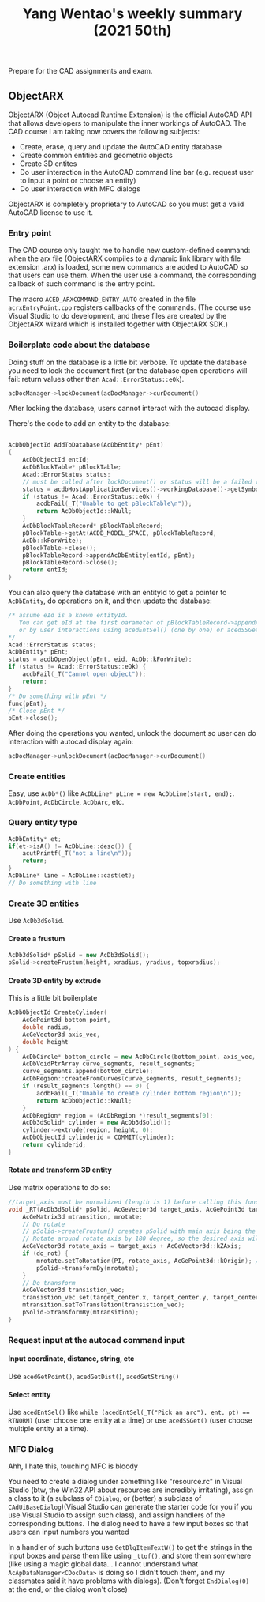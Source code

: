 ﻿---
layout: post
title: "Yang Wentao's weekly summary (2021 50th)"
last_modified_at: 2022-01-23
categories: weekly-summary
---
<!-- This Source Code Form is subject to the terms of the Mozilla Public
   - License, v. 2.0. If a copy of the MPL was not distributed with this
   - file, You can obtain one at https://mozilla.org/MPL/2.0/. -->
Prepare for the CAD assignments and exam.

## ObjectARX
ObjectARX (Object Autocad Runtime Extension) is the official AutoCAD API that allows developers to manipulate the inner workings of AutoCAD. The CAD course I am taking now covers the following subjects:
* Create, erase, query and update the AutoCAD entity database
* Create common entities and geometric objects
* Create 3D entites
* Do user interaction in the AutoCAD command line bar (e.g. request user to input a point or choose an entity)
* Do user interaction with MFC dialogs

ObjectARX is completely proprietary to AutoCAD so you must get a valid AutoCAD license to use it.

### Entry point
The CAD course only taught me to handle new custom-defined command: when the arx file (ObjectARX compiles to a dynamic link library with file extension .arx) is loaded, some new commands are added to AutoCAD so that users can use them. When the user use a command, the corresponding callback of such command is the entry point.

The macro `ACED_ARXCOMMAND_ENTRY_AUTO` created in the file `acrxEntryPoint.cpp` registers callbacks of the commands. (The course use Visual Studio to do development, and these files are created by the ObjectARX wizard which is installed together with ObjectARX SDK.)

### Boilerplate code about the database
Doing stuff on the database is a little bit verbose. To update the database you need to lock the document first (or the database open operations will fail: return values other than `Acad::ErrorStatus::eOk`). 
```cpp
acDocManager->lockDocument(acDocManager->curDocument()
```
After locking the database, users cannot interact with the autocad display. 

There's the code to add an entity to the database:

```cpp

AcDbObjectId AddToDatabase(AcDbEntity* pEnt)
{
    AcDbObjectId entId;
    AcDbBlockTable* pBlockTable;
    Acad::ErrorStatus status;
    // must be called after lockDocument() or status will be a failed value
	status = acdbHostApplicationServices()->workingDatabase()->getSymbolTable(pBlockTable, AcDb::kForWrite);
    if (status != Acad::ErrorStatus::eOk) {
        acdbFail(_T("Unable to get pBlockTable\n"));
		return AcDbObjectId::kNull;
	}
    AcDbBlockTableRecord* pBlockTableRecord;
    pBlockTable->getAt(ACDB_MODEL_SPACE, pBlockTableRecord,
    AcDb::kForWrite);
    pBlockTable->close();
    pBlockTableRecord->appendAcDbEntity(entId, pEnt);
    pBlockTableRecord->close();
    return entId;
}
```

You can also query the database with an entityId to get a pointer to `AcDbEntity`, do operations on it, and then update the database:
```cpp
/* assume eId is a known entityId.
   You can get eId at the first oarameter of pBlockTableRecord->appendAcDbEntity(), 
   or by user interactions using acedEntSel() (one by one) or acedSSGet() (multiple) to get a ads_name and then use acdbGetObjectId()
*/
Acad::ErrorStatus status;
AcDbEntity* pEnt;
status = acdbOpenObject(pEnt, eid, AcDb::kForWrite);
if (status != Acad::ErrorStatus::eOk) {
	acdbFail(_T("Cannot open object"));
	return;
}
/* Do something with pEnt */
func(pEnt);
/* Close pEnt */
pEnt->close();
```

After doing the operations you wanted, unlock the document so user can do interaction with autocad display again:
```cpp
acDocManager->unlockDocument(acDocManager->curDocument()
```

### Create entities
Easy, use `AcDb*()` like `AcDbLine* pLine = new AcDbLine(start, end);`.
`AcDbPoint`, `AcDbCircle`, `AcDbArc`, etc.

### Query entity type
```cpp
AcDbEntity* et;
if(et->isA() != AcDbLine::desc()) {
    acutPrintf(_T("not a line\n"));
    return;
}
AcDbLine* line = AcDbLine::cast(et);
// Do something with line
```

### Create 3D entities
Use `AcDb3dSolid`.

#### Create a frustum
```cpp
AcDb3dSolid* pSolid = new AcDb3dSolid();
pSolid->createFrustum(height, xradius, yradius, topxradius);
```

#### Create 3D entity by extrude
This is a little bit boilerplate
```cpp
AcDbObjectId CreateCylinder(
	AcGePoint3d bottom_point,
	double radius,
	AcGeVector3d axis_vec,
	double height
) {
	AcDbCircle* bottom_circle = new AcDbCircle(bottom_point, axis_vec, radius);
	AcDbVoidPtrArray curve_segments, result_segments;
	curve_segments.append(bottom_circle);
	AcDbRegion::createFromCurves(curve_segments, result_segments);
	if (result_segments.length() == 0) {
		acdbFail(_T("Unable to create cylinder bottom region\n"));
		return AcDbObjectId::kNull;
	}
	AcDbRegion* region = (AcDbRegion *)result_segments[0];
	AcDb3dSolid* cylinder = new AcDb3dSolid();
	cylinder->extrude(region, height, 0);
	AcDbObjectId cylinderid = COMMIT(cylinder);
	return cylinderid;
}
```

#### Rotate and transform 3D entity
Use matrix operations to do so:
```cpp
//target_axis must be normalized (length is 1) before calling this function
void _RT(AcDb3dSolid* pSolid, AcGeVector3d target_axis, AcGePoint3d target_center, bool do_rot) {
	AcGeMatrix3d mtransition, mrotate;
	// Do rotate
	// pSolid->createFrustum() creates pSolid with main axis being the Zaxis
	// Rotate around rotate_axis by 180 degree, so the desired axis will be target_axis
	AcGeVector3d rotate_axis = target_axis + AcGeVector3d::kZAxis;
	if (do_rot) {
		mrotate.setToRotation(PI, rotate_axis, AcGePoint3d::kOrigin); //Rotate around rotate_axis by 180 degree
		pSolid->transformBy(mrotate); 
	}
	// Do transform
	AcGeVector3d transistion_vec;
	transistion_vec.set(target_center.x, target_center.y, target_center.z);
	mtransition.setToTranslation(transistion_vec); 
	pSolid->transformBy(mtransition);
}
```

### Request input at the autocad command input

#### Input coordinate, distance, string, etc
Use `acedGetPoint()`, `acedGetDist()`, `acedGetString()`

#### Select entity
Use `acedEntSel()` like `while (acedEntSel(_T("Pick an arc"), ent, pt) == RTNORM)` (user choose one entity at a time) or use `acedSSGet()` (user choose multiple entity at a time).

### MFC Dialog
Ahh, I hate this, touching MFC is bloody

You need to create a dialog under something like "resource.rc" in Visual Studio (btw, the Win32 API about resources are incredibly irritating), assign a class to it (a subclass of `CDialog`, or (better) a subclass of `CAdUiBaseDialog`)(Visual Studio can generate the starter code for you if you use Visual Studio to assign such class), and assign handlers of the corresponding buttons. The dialog need to have a few input boxes so that users can input numbers you wanted

In a handler of such buttons use `GetDlgItemTextW()` to get the strings in the input boxes and parse them like using `_ttof()`, and store them somewhere (like using a magic global data... I cannot understand what `AcApDataManager<CDocData>` is doing so I didn't touch them, and my classmates said it have problems with dialogs). (Don't forget `EndDialog(0)` at the end, or the dialog won't close)
